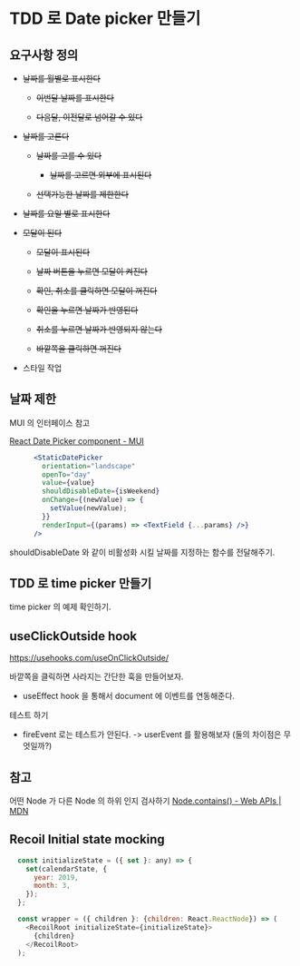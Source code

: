 # TDD 로 Date picker 만들기

## 요구사항 정의

- ~~날짜를 월별로 표시한다~~
  
  - ~~이번달 날짜를 표시한다~~
  
  - ~~다음달, 이전달로 넘어갈 수 있다~~

- ~~날짜를 고른다~~
  
  - ~~날짜를 고를 수 있다~~
    
    - ~~날짜를 고르면 외부에 표시된다~~
  
  - ~~선택가능한 날짜를 제한한다~~

- ~~날짜를 요일 별로 표시한다~~

- ~~모달이 된다~~
  
  - ~~모달이 표시된다~~
  
  - ~~날짜 버튼을 누르면 모달이 켜진다~~
  
  - ~~확인, 취소를 클릭하면 모달이 꺼진다~~
  
  - ~~확인을 누르면 날짜가 반영된다~~
  
  - ~~취소를 누르면 날짜가 반영되지 않는다~~
  
  - ~~바깥쪽을 클릭하면 꺼진다~~

- 스타일 작업

## 날짜 제한

MUI 의 인터페이스 참고

[React Date Picker component - MUI](https://mui.com/components/date-picker/)

```jsx
      <StaticDatePicker
        orientation="landscape"
        openTo="day"
        value={value}
        shouldDisableDate={isWeekend}
        onChange={(newValue) => {
          setValue(newValue);
        }}
        renderInput={(params) => <TextField {...params} />}
      />
```

shouldDisableDate 와 같이 비활성화 시킬 날짜를 지정하는 함수를 전달해주기.

## TDD 로 time picker 만들기

time picker 의 예제 확인하기.

## useClickOutside hook

https://usehooks.com/useOnClickOutside/

바깥쪽을 클릭하면 사라지는 간단한 훅을 만들어보자.

- useEffect hook 을 통해서 document 에 이벤트를 연동해준다. 

테스트 하기

- fireEvent 로는 테스트가 안된다. -> userEvent 를 활용해보자 (둘의 차이점은 무엇일까?)

## 참고

어떤 Node 가 다른 Node 의 하위 인지 검사하기 [Node.contains() - Web APIs | MDN](https://developer.mozilla.org/en-US/docs/Web/API/Node/contains)

## Recoil Initial state mocking

```javascript
  const initializeState = ({ set }: any) => {
    set(calendarState, {
      year: 2019,
      month: 3,
    });
  };

  const wrapper = ({ children }: {children: React.ReactNode}) => (
    <RecoilRoot initializeState={initializeState}>
      {children}
    </RecoilRoot>
  );
```

